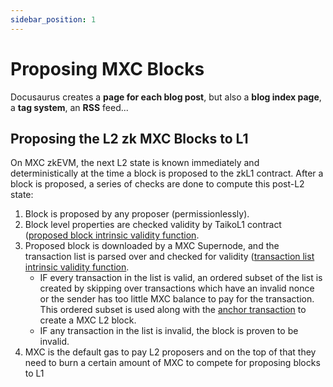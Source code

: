 ```yaml
---
sidebar_position: 1
---
```


# Proposing MXC Blocks

Docusaurus creates a **page for each blog post**, but also a **blog index page**, a **tag system**, an **RSS** feed...

## Proposing the L2 zk MXC Blocks to L1

On MXC zkEVM, the next L2 state is known immediately and deterministically at the time a block is proposed to the zkL1 contract. After a block is proposed, a series of checks are done to compute this post-L2 state:

1. Block is proposed by any proposer (permissionlessly).
2. Block level properties are checked validity by TaikoL1 contract ([proposed block intrinsic validity function](https://taiko.xyz/docs/concepts/creating-taiko-blocks/intrinsic-validity-functions#proposed-block-intrinsic-validity-function).
3. Proposed block is downloaded by a MXC Supernode, and the transaction list is parsed over and checked for validity ([transaction list intrinsic validity function](https://taiko.xyz/docs/concepts/creating-taiko-blocks/intrinsic-validity-functions#transaction-list-intrinsic-validity-function).
    - IF every transaction in the list is valid, an ordered subset of the list is created by skipping over transactions which have an invalid nonce or the sender has too little MXC balance to pay for the transaction. This ordered subset is used along with the [anchor transaction](https://taiko.xyz/docs/concepts/creating-taiko-blocks/anchor-transaction) to create a MXC L2 block.
    - IF any transaction in the list is invalid, the block is proven to be invalid.
4. MXC is the default gas to pay L2 proposers and on the top of that they need to burn a certain amount of MXC to compete for proposing blocks to L1